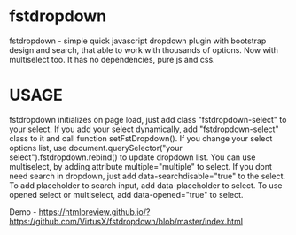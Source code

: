 # fstdropdown
fstdropdown - simple quick javascript dropdown plugin with bootstrap design and search, that able to work with thousands of options. Now with multiselect too.
It has no dependencies, pure js and css.


# USAGE
fstdropdown initializes on page load, just add class "fstdropdown-select" to your select. 
If you add your select dynamically, add "fstdropdown-select" class to it and call function setFstDropdown().
If you change your select options list, use document.querySelector("your select").fstdropdown.rebind() to update dropdown list.
You can use multiselect, by adding attribute multiple="multiple" to select.
If you dont need search in dropdown, just add data-searchdisable="true" to the select. 
To add placeholder to search input, add data-placeholder to select.
To use opened select or multiselect, add data-opened="true" to select.

Demo - https://htmlpreview.github.io/?https://github.com/VirtusX/fstdropdown/blob/master/index.html
